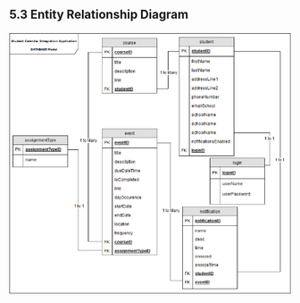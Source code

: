 ## 5.3 Entity Relationship Diagram

<img  src="https://github.com/MCLifeLeader/CS364/blob/master/SDD/resources/FullDataModel_final.jpg" height="50%" width="100%"></br>

